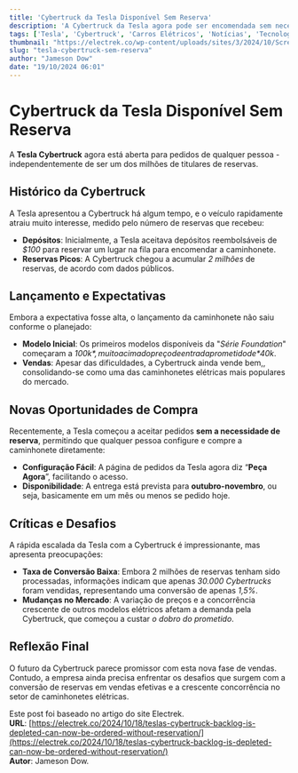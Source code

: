 ```yaml
---
title: 'Cybertruck da Tesla Disponível Sem Reserva'
description: 'A Cybertruck da Tesla agora pode ser encomendada sem necessidade de reserva, gerando novas expectativas.'
tags: ['Tesla', 'Cybertruck', 'Carros Elétricos', 'Notícias', 'Tecnologia']
thumbnail: "https://electrek.co/wp-content/uploads/sites/3/2024/10/Screenshot-2024-10-18-at-3.38.47AM.jpg?quality=82&strip=all&w=1600"
slug: "tesla-cybertruck-sem-reserva"
author: "Jameson Dow"
date: "19/10/2024 06:01"
---
```


# Cybertruck da Tesla Disponível Sem Reserva

A **Tesla Cybertruck** agora está aberta para pedidos de qualquer pessoa - independentemente de ser um dos milhões de titulares de reservas.

## Histórico da Cybertruck

A Tesla apresentou a Cybertruck há algum tempo, e o veículo rapidamente atraiu muito interesse, medido pelo número de reservas que recebeu:

- **Depósitos**: Inicialmente, a Tesla aceitava depósitos reembolsáveis de *$100* para reservar um lugar na fila para encomendar a caminhonete.
- **Reservas Picos**: A Cybertruck chegou a acumular *2 milhões* de reservas, de acordo com dados públicos.

## Lançamento e Expectativas

Embora a expectativa fosse alta, o lançamento da caminhonete não saiu conforme o planejado:

- **Modelo Inicial**: Os primeiros modelos disponíveis da "*Série Foundation*" começaram a *$100k*, muito acima do preço de entrada prometido de *$40k*.
- **Vendas**: Apesar das dificuldades, a Cybertruck ainda vende bem,, consolidando-se como uma das caminhonetes elétricas mais populares do mercado.

## Novas Oportunidades de Compra

Recentemente, a Tesla começou a aceitar pedidos **sem a necessidade de reserva**, permitindo que qualquer pessoa configure e compre a caminhonete diretamente:

- **Configuração Fácil**: A página de pedidos da Tesla agora diz “**Peça Agora**”, facilitando o acesso.
- **Disponibilidade**: A entrega está prevista para **outubro-novembro**, ou seja, basicamente em um mês ou menos se pedido hoje.

## Críticas e Desafios

A rápida escalada da Tesla com a Cybertruck é impressionante, mas apresenta preocupações:

- **Taxa de Conversão Baixa**: Embora 2 milhões de reservas tenham sido processadas, informações indicam que apenas *30.000 Cybertrucks* foram vendidas, representando uma conversão de apenas *1,5%*.
- **Mudanças no Mercado**: A variação de preços e a concorrência crescente de outros modelos elétricos afetam a demanda pela Cybertruck, que começou a custar *o dobro do prometido*.

## Reflexão Final

O futuro da Cybertruck parece promissor com esta nova fase de vendas. Contudo, a empresa ainda precisa enfrentar os desafios que surgem com a conversão de reservas em vendas efetivas e a crescente concorrência no setor de caminhonetes elétricas.  

Este post foi baseado no artigo do site Electrek.  
**URL**: [https://electrek.co/2024/10/18/teslas-cybertruck-backlog-is-depleted-can-now-be-ordered-without-reservation/](https://electrek.co/2024/10/18/teslas-cybertruck-backlog-is-depleted-can-now-be-ordered-without-reservation/)  
**Autor**: Jameson Dow.